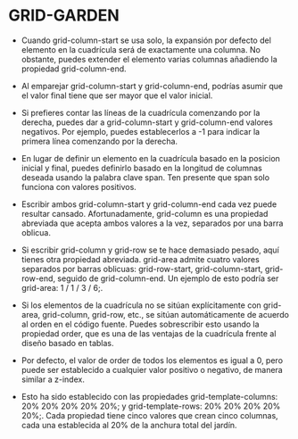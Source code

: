 # GRID-GARDEN

- Cuando grid-column-start se usa solo, la expansión por defecto del elemento en la cuadrícula será de exactamente una columna. No obstante, puedes extender el elemento varias columnas añadiendo la propiedad grid-column-end.

- Al emparejar grid-column-start y grid-column-end, podrías asumir que el valor final tiene que ser mayor que el valor inicial. 
  
 - Si prefieres contar las líneas de la cuadrícula comenzando por la derecha, puedes dar a grid-column-start y grid-column-end valores negativos. Por ejemplo, puedes establecerlos a -1 para indicar la primera línea comenzando por la derecha.

- En lugar de definir un elemento en la cuadrícula basado en la posicion inicial y final, puedes definirlo basado en la longitud de columnas deseada usando la palabra clave span. Ten presente que span solo funciona con valores positivos.

- Escribir ambos grid-column-start y grid-column-end cada vez puede resultar cansado. Afortunadamente, grid-column es una propiedad abreviada que acepta ambos valores a la vez, separados por una barra oblicua.

- Si escribir grid-column y grid-row se te hace demasiado pesado, aquí tienes otra propiedad abreviada. grid-area admite cuatro valores separados por barras oblicuas: grid-row-start, grid-column-start, grid-row-end, seguido de grid-column-end.
Un ejemplo de esto podría ser grid-area: 1 / 1 / 3 / 6;.

- Si los elementos de la cuadrícula no se sitúan explícitamente con grid-area, grid-column, grid-row, etc., se sitúan automáticamente de acuerdo al orden en el código fuente. Puedes sobrescribir esto usando la propiedad order, que es una de las ventajas de la cuadrícula frente al diseño basado en tablas.

- Por defecto, el valor de order de todos los elementos es igual a 0, pero puede ser establecido a cualquier valor positivo o negativo, de manera similar a z-index.

- Esto ha sido establecido con las propiedades grid-template-columns: 20% 20% 20% 20% 20%; y grid-template-rows: 20% 20% 20% 20% 20%;. Cada propiedad tiene cinco valores que crean cinco columnas, cada una establecida al 20% de la anchura total del jardín.



